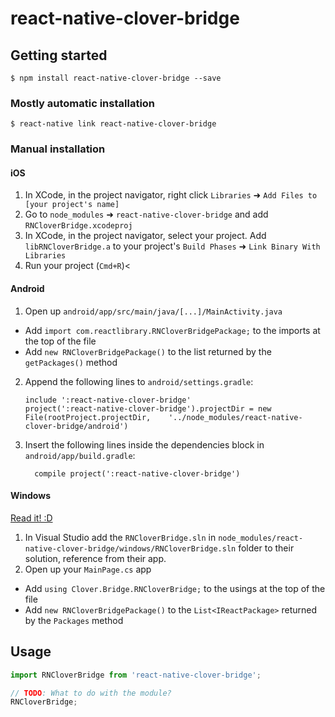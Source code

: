 
# react-native-clover-bridge

## Getting started

`$ npm install react-native-clover-bridge --save`

### Mostly automatic installation

`$ react-native link react-native-clover-bridge`

### Manual installation


#### iOS

1. In XCode, in the project navigator, right click `Libraries` ➜ `Add Files to [your project's name]`
2. Go to `node_modules` ➜ `react-native-clover-bridge` and add `RNCloverBridge.xcodeproj`
3. In XCode, in the project navigator, select your project. Add `libRNCloverBridge.a` to your project's `Build Phases` ➜ `Link Binary With Libraries`
4. Run your project (`Cmd+R`)<

#### Android

1. Open up `android/app/src/main/java/[...]/MainActivity.java`
  - Add `import com.reactlibrary.RNCloverBridgePackage;` to the imports at the top of the file
  - Add `new RNCloverBridgePackage()` to the list returned by the `getPackages()` method
2. Append the following lines to `android/settings.gradle`:
  	```
  	include ':react-native-clover-bridge'
  	project(':react-native-clover-bridge').projectDir = new File(rootProject.projectDir, 	'../node_modules/react-native-clover-bridge/android')
  	```
3. Insert the following lines inside the dependencies block in `android/app/build.gradle`:
  	```
      compile project(':react-native-clover-bridge')
  	```

#### Windows
[Read it! :D](https://github.com/ReactWindows/react-native)

1. In Visual Studio add the `RNCloverBridge.sln` in `node_modules/react-native-clover-bridge/windows/RNCloverBridge.sln` folder to their solution, reference from their app.
2. Open up your `MainPage.cs` app
  - Add `using Clover.Bridge.RNCloverBridge;` to the usings at the top of the file
  - Add `new RNCloverBridgePackage()` to the `List<IReactPackage>` returned by the `Packages` method


## Usage
```javascript
import RNCloverBridge from 'react-native-clover-bridge';

// TODO: What to do with the module?
RNCloverBridge;
```
  
